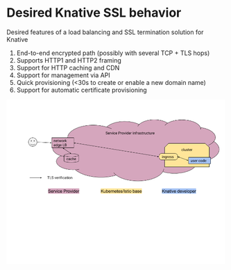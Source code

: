 # Desired Knative SSL behavior

Desired features of a load balancing and SSL termination solution for Knative

1. End-to-end encrypted path (possibly with several TCP + TLS hops)
1. Supports HTTP1 and HTTP2 framing
1. Support for HTTP caching and CDN
1. Support for management via API
1. Quick provisioning (<30s to create or enable a new domain name)
1. Support for automatic certificate provisioning

![Desired Architecture for HTTPS Serving](ssl-architecture.png)